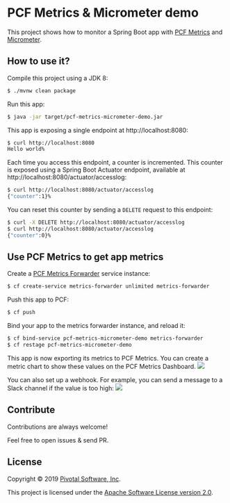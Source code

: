 # PCF Metrics & Micrometer demo

This project shows how to monitor a Spring Boot app with
[PCF Metrics](https://pivotal.io/platform/services-marketplace/monitoring-metrics-and-logging/pcf-metrics)
and [Micrometer](https://micrometer.io).

## How to use it?

Compile this project using a JDK 8:
```bash
$ ./mvnw clean package
```

Run this app:
```bash
$ java -jar target/pcf-metrics-micrometer-demo.jar
```

This app is exposing a single endpoint at http://localhost:8080:
```bash
$ curl http://localhost:8080
Hello world%
```

Each time you access this endpoint, a counter is incremented.
This counter is exposed using a Spring Boot Actuator endpoint, available at http://localhost:8080/actuator/accesslog:
```bash
$ curl http://localhost:8080/actuator/accesslog
{"counter":1}%
```

You can reset this counter by sending a `DELETE` request to this endpoint:
```bash
$ curl -X DELETE http://localhost:8080/actuator/accesslog
$ curl http://localhost:8080/actuator/accesslog
{"counter":0}%
```

## Use PCF Metrics to get app metrics

Create a [PCF Metrics Forwarder](https://docs.pivotal.io/metrics-forwarder) service instance:
```bash
$ cf create-service metrics-forwarder unlimited metrics-forwarder
```

Push this app to PCF:
```bash
$ cf push
```

Bind your app to the metrics forwarder instance, and reload it:
```bash
$ cf bind-service pcf-metrics-micrometer-demo metrics-forwarder
$ cf restage pcf-metrics-micrometer-demo
```

This app is now exporting its metrics to PCF Metrics.
You can create a metric chart to show these values on the PCF Metrics Dashboard.
<img src="https://imgur.com/download/S9j99sE"/>

You can also set up a webhook. For example, you can send a message to a Slack channel if the value is too high:
<img src="https://imgur.com/download/e53KA7e"/>

## Contribute

Contributions are always welcome!

Feel free to open issues & send PR.

## License

Copyright &copy; 2019 [Pivotal Software, Inc](https://pivotal.io).

This project is licensed under the [Apache Software License version 2.0](https://www.apache.org/licenses/LICENSE-2.0).
